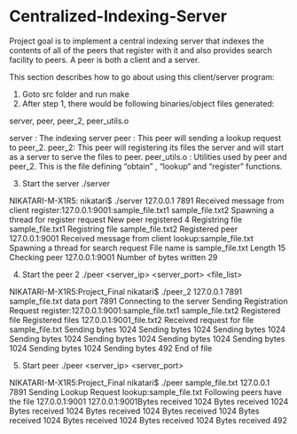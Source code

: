 # Centralized-Indexing-Server
Project goal is to implement a central indexing server that indexes the contents of all of the peers that register with it and also provides search facility to peers. A peer is both a client and a server.

This section describes how to go about using this client/server program:

1.	Goto src folder and run make
2.	After step 1, there would be following binaries/object files generated:

server, peer, peer_2, peer_utils.o

server : The indexing server 
peer : This peer will sending a lookup request to peer_2.
peer_2: This peer will registering its files the server and will start as a server to serve the files to peer.
peer_utils.o : Utilities used by peer and peer_2. This is the file defining “obtain” , “lookup“ and “register” functions. 

3.	Start the server
./server <ip> <port>

NIKATARI-M-X1R5: nikatari$ ./server 127.0.0.1 7891 
Received message from client register:127.0.0.1:9001:sample_file.txt1 sample_file.txt2
Spawning a thread for register request
New peer registered 4
Registring file sample_file.txt1
Registring file sample_file.txt2
Registered peer 127.0.0.1:9001
Received message from client lookup:sample_file.txt
Spawning a thread for search request
File name is sample_file.txt Length 15
Checking peer 127.0.0.1:9001
Number of bytes written 29

4.	Start the peer 2
./peer <server_ip> <server_port> <file_list>
 
NIKATARI-M-X1R5:Project_Final nikatari$ ./peer_2 127.0.0.1 7891 sample_file.txt
data port 7891
Connecting to the server
Sending Registration Request
register:127.0.0.1:9001:sample_file.txt1 sample_file.txt2 Registered file Registered files 127.0.0.1:9001_file.txt2 Received request for file sample_file.txt 
Sending bytes 1024
Sending bytes 1024
Sending bytes 1024
Sending bytes 1024
Sending bytes 1024
Sending bytes 1024
Sending bytes 1024
Sending bytes 1024
Sending bytes 492
End of file

5.	Start peer
./peer <file> <server_ip> <server_port>

NIKATARI-M-X1R5:Project_Final nikatari$ ./peer sample_file.txt 127.0.0.1 7891 
Sending Lookup Request lookup:sample_file.txt
Following peers have the file
127.0.0.1:9001
127.0.0.1:9001Bytes received 1024
Bytes received 1024
Bytes received 1024
Bytes received 1024
Bytes received 1024
Bytes received 1024
Bytes received 1024
Bytes received 1024
Bytes received 492

